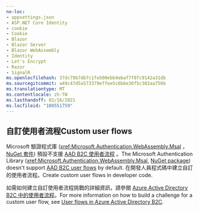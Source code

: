 ```yaml
---
no-loc:
- appsettings.json
- ASP.NET Core Identity
- cookie
- Cookie
- Blazor
- Blazor Server
- Blazor WebAssembly
- Identity
- Let's Encrypt
- Razor
- SignalR
ms.openlocfilehash: 37dc79b7db7c1fe500ebb4ebaf7f07c9142a31db
ms.sourcegitcommit: a49c47d5a573379effee5c6b6e36f5c302aa756b
ms.translationtype: MT
ms.contentlocale: zh-TW
ms.lasthandoff: 02/16/2021
ms.locfileid: "100551759"
---
```

## <a name="custom-user-flows"></a><span data-ttu-id="03f08-101">自訂使用者流程</span><span class="sxs-lookup"><span data-stu-id="03f08-101">Custom user flows</span></span>

<span data-ttu-id="03f08-102">Microsoft 驗證程式庫 (<xref:Microsoft.Authentication.WebAssembly.Msal> ， [NuGet 套件](https://www.nuget.org/packages/Microsoft.Authentication.WebAssembly.Msal/)) 預設不支援 [AAD B2C 使用者流程](/azure/active-directory-b2c/user-flow-overview) 。</span><span class="sxs-lookup"><span data-stu-id="03f08-102">The Microsoft Authentication Library (<xref:Microsoft.Authentication.WebAssembly.Msal>, [NuGet package](https://www.nuget.org/packages/Microsoft.Authentication.WebAssembly.Msal/)) doesn't support [AAD B2C user flows](/azure/active-directory-b2c/user-flow-overview) by default.</span></span> <span data-ttu-id="03f08-103">在開發人員程式碼中建立自訂的使用者流程。</span><span class="sxs-lookup"><span data-stu-id="03f08-103">Create custom user flows in developer code.</span></span>

<span data-ttu-id="03f08-104">如需如何建立自訂使用者流程挑戰的詳細資訊，請參閱 [Azure Active Directory B2C 中的使用者流程](/azure/active-directory-b2c/user-flow-overview)。</span><span class="sxs-lookup"><span data-stu-id="03f08-104">For more information on how to build a challenge for a custom user flow, see [User flows in Azure Active Directory B2C](/azure/active-directory-b2c/user-flow-overview).</span></span>
